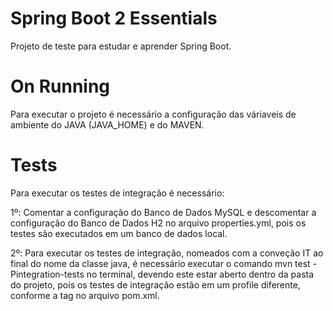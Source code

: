 # Spring Boot 2 Essentials

Projeto de teste para estudar e aprender Spring Boot.

# On Running

Para executar o projeto é necessário a configuração das váriaveis de ambiente do JAVA (JAVA_HOME) e do MAVEN.

# Tests

Para executar os testes de integração é necessário:

1º: Comentar a configuração do Banco de Dados MySQL e descomentar a configuração do Banco de Dados H2
no arquivo properties.yml, pois os testes são executados em um banco de dados local.

2º: Para executar os testes de integração, nomeados com a conveção IT ao final do nome da classe java, é necessário
executar o comando mvn test -Pintegration-tests no terminal, devendo este estar aberto dentro da pasta do projeto, pois
os testes de integração estão em um profile diferente, conforme a tag <profiles> no arquivo pom.xml.